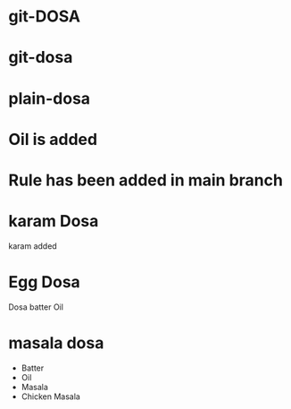 # git-DOSA
# git-dosa
# plain-dosa
# Oil is added
# Rule has been added in main branch 
# karam Dosa 
  karam added
# Egg Dosa
  Dosa batter
  Oil
# masala dosa
  * Batter
  * Oil
  * Masala
  * Chicken Masala